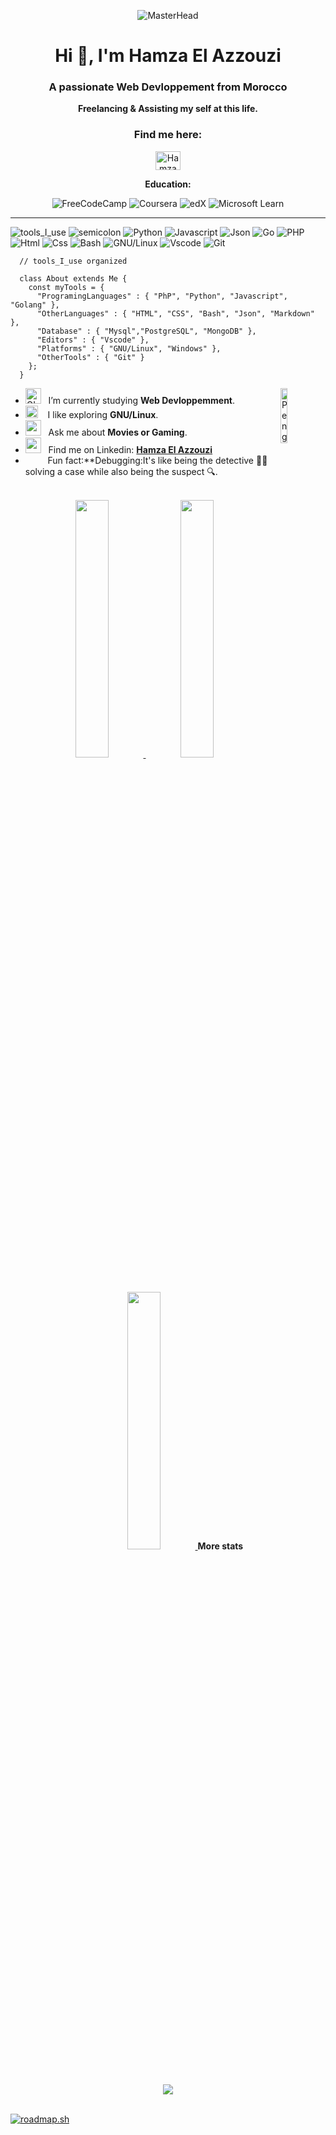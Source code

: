 <div align="center" width="50">
  
  ![MasterHead](https://i.imgur.com/xcCS9ja.gif)
  
  <h1 align="center">Hi 👋, I'm Hamza El Azzouzi</h1>
  <h3 align="center">A passionate Web Devloppement from Morocco</h3>
      
  <p><strong>Freelancing & Assisting my self at this life.</strong></p>



  <h3 align="center">Find me here:</h3>
  <p align="center">
    <a href="https://www.linkedin.com/in/el-azzouzi-hamza/" target="blank"><img align="center" src="https://raw.githubusercontent.com/rahuldkjain/github-profile-readme-generator/master/src/images/icons/Social/linked-in-alt.svg" alt="Hamza El Azzouzi" height="30" width="40" /></a>
  </p>
  
  <p><strong>Education:</strong></p>
  
  ![FreeCodeCamp](https://img.shields.io/badge/Freecodecamp-%23123.svg?&style=for-the-badge&logo=freecodecamp&logoColor=green)
  ![Coursera](https://img.shields.io/badge/Coursera-%230056D2.svg?style=for-the-badge&logo=Coursera&logoColor=white)
  ![edX](https://img.shields.io/badge/edX-%2302262B.svg?style=for-the-badge&logo=edX&logoColor=white)
  ![Microsoft Learn](https://img.shields.io/badge/Microsoft_Learn-258ffa?style=for-the-badge&logo=microsoft&logoColor=white)
  <br>
  
  
</div>
      
<hr></hr>
  
![tools_I_use](https://img.shields.io/badge/-%F0%9F%9A%80%20Tools%20I%20use-orange)
![semicolon](https://img.shields.io/badge/-%3A-orange)
![Python](https://img.shields.io/badge/Python-FFD43B?style=flat&logo=python&logoColor=darkgreen)
![Javascript](https://img.shields.io/badge/JavaScript-323330?style=flat&logo=javascript&logoColor=F7DF1E)
![Json](https://img.shields.io/badge/json-5E5C5C?style=flat&logo=json&logoColor=white)
![Go](https://img.shields.io/badge/Go-00ADD8?style=flat&logo=go&logoColor=white)
![PHP](https://img.shields.io/badge/PHP-777BB4?style=flat&logo=php&logoColor=white)
![Html](https://img.shields.io/badge/HTML5-E34F26?style=flat&logo=html5&logoColor=white)
![Css](https://img.shields.io/badge/CSS3-1572B6?style=flat&logo=css3&logoColor=white)
![Bash](https://img.shields.io/badge/GNU%20Bash-4EAA25?style=flat&logo=GNU%20Bash&logoColor=white)
![GNU/Linux](https://img.shields.io/badge/Linux-FCC624?style=flat&logo=linux&logoColor=black)
![Vscode](https://img.shields.io/badge/Visual_Studio_Code-0078D4?style=flat&logo=visual%20studio%20code&logoColor=white)
![Git](https://img.shields.io/badge/GIT-E44C30?style=flat&logo=git&logoColor=white)
  
  
```golang
  // tools_I_use organized
  
  class About extends Me { 
    const myTools = {  
      "ProgramingLanguages" : { "PhP", "Python", "Javascript", "Golang" },
      "OtherLanguages" : { "HTML", "CSS", "Bash", "Json", "Markdown" },
      "Database" : { "Mysql","PostgreSQL", "MongoDB" },
      "Editors" : { "Vscode" },
      "Platforms" : { "GNU/Linux", "Windows" },
      "OtherTools" : { "Git" }
    };
  }
```
      
- <img alt="GIF" src="https://github.com/SP-XD/SP-XD/blob/main/images/Developer.gif" width="25" /> &nbsp; I’m currently studying **Web Devloppemment**. <img align="right" src="https://raw.githubusercontent.com/Tarikul-Islam-Anik/Animated-Fluent-Emojis/master/Emojis/Animals/Penguin.png" alt="Penguin" width="15%" /><br>
- <img src="https://github.com/SP-XD/SP-XD/blob/main/images/hyperkitty.gif?raw=true" width="20" />&nbsp;&nbsp;&nbsp; I like exploring **GNU/Linux**. <br>
- <img src="https://github.com/SP-XD/SP-XD/blob/main/images/message.gif?raw=true" width="25" />&nbsp;&nbsp; Ask me about **Movies or Gaming**. <br>
- <img src="https://github.com/SP-XD/SP-XD/blob/main/images/letterbox.gif?raw=true" width="25" /> &nbsp; Find me on Linkedin: **[Hamza El Azzouzi](https://www.linkedin.com/in/el-azzouzi-hamza/)**<br>
- &nbsp;&nbsp;<img src="https://github.com/SP-XD/SP-XD/blob/main/images/lightning.gif?raw=true" width="12" />&nbsp;&nbsp;&nbsp;&nbsp;Fun fact:**Debugging:It's like being the detective 🕵️‍♂️ solving a case while also being the suspect 🔍.

<br>


      
<div align="center" >
    <a  href="https://github.com/Hamza-El-Azzouzi">
        <img src="http://github-profile-summary-cards.vercel.app/api/cards/stats?username=Hamza-El-Azzouzi&theme=github_dark" width="32.5%">
        <img src="http://github-profile-summary-cards.vercel.app/api/cards/repos-per-language?username=Hamza-El-Azzouzi&theme=github_dark" width="32.5%">
        <img src="http://github-profile-summary-cards.vercel.app/api/cards/most-commit-language?username=Hamza-El-Azzouzi&theme=github_dark" width="32.5%">
    </a>
    <strong>More stats</strong><br>
    <img align="center" src="http://github-profile-summary-cards.vercel.app/api/cards/profile-details?username=Hamza-El-Azzouzi&theme=github_dark" 
    <hr></hr>
</div>


<br>




<a href="https://roadmap.sh"><img src="https://roadmap.sh/card/tall/66a76408ee6a29a2edecec7f?variant=dark&roadmaps=devops%2Cgolang%2Cdocker%2Cbackend" alt="roadmap.sh"/></a>
